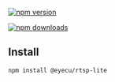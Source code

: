 [![npm version](https://badge.fury.io/js/@eyecu%2Frtsp-lite.svg)](https://www.npmjs.com/package/@eyecu/rtsp-lite)

[![npm downloads](https://img.shields.io/npm/dw/@eyecu/rtsp-lite?style=flat)](https://www.npmjs.com/package/@eyecu/rtsp-lite)

## Install

```
npm install @eyecu/rtsp-lite
```
